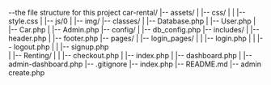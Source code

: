 --the file structure for this project 
car-rental/
|-- assets/
|   |-- css/
|   |   |-- style.css
|   |-- js/0 
|   |-- img/
|-- classes/
|   |-- Database.php
|   |-- User.php
|   |-- Car.php
|   |-- Admin.php
|-- config/
|   |-- db_config.php
|-- includes/
|   |-- header.php
|   |-- footer.php
|-- pages/
|   |-- login_pages/
|   |   |-- login.php
|   |   |-- logout.php
|   |   |-- signup.php  
|   |-- Renting/
|   |   |-- checkout.php
|   |-- index.php
|   |-- dashboard.php
|   |-- admin-dashboard.php
|-- .gitignore
|-- index.php
|-- README.md
|-- admin create.php 
